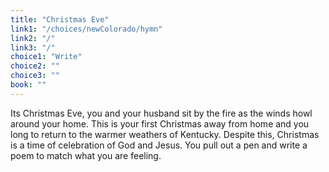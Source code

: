 ```yaml
---
title: "Christmas Eve"
link1: "/choices/newColorado/hymn"
link2: "/"
link3: "/"
choice1: "Write"
choice2: ""
choice3: ""
book: ""
---
```

Its Christmas Eve, you and your husband sit by the fire as the winds howl around your home. This is your first Christmas away from home and you long to return to the warmer weathers of Kentucky. Despite this, Christmas is a time of celebration of God and Jesus. You pull out a pen and write a poem to match what you are feeling.